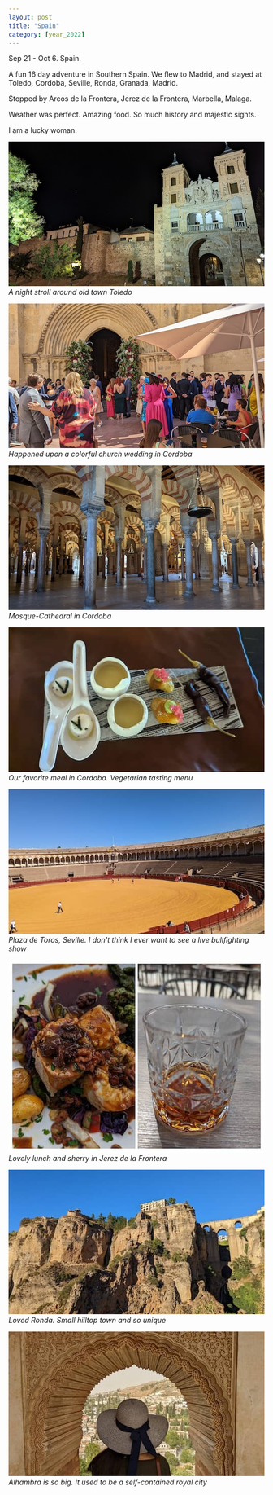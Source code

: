 ```yaml
---
layout: post
title: "Spain"
category: [year_2022]
---
```


Sep 21 - Oct 6. Spain.

A fun 16 day adventure in Southern Spain. We flew to Madrid, and stayed at Toledo, Cordoba, Seville, Ronda, Granada, Madrid.

Stopped by Arcos de la Frontera, Jerez de la Frontera, Marbella, Malaga.

Weather was perfect. Amazing food. So much history and majestic sights. 

I am a lucky woman.

![](images/spain1.jpg)
_A night stroll around old town Toledo_

![](images/spain2.jpg)
_Happened upon a colorful church wedding in Cordoba_

![](images/spain3.jpg)
_Mosque-Cathedral in Cordoba_

![](images/spain4.jpg)
_Our favorite meal in Cordoba. Vegetarian tasting menu_

![](images/spain5.jpg)
_Plaza de Toros, Seville. I don't think I ever want to see a live bullfighting show_

![](images/spain12.jpg)
_Lovely lunch and sherry in Jerez de la Frontera_

![](images/spain8.jpg)
_Loved Ronda. Small hilltop town and so unique_

![](images/spain6.jpg)
_Alhambra is so big. It used to be a self-contained royal city_